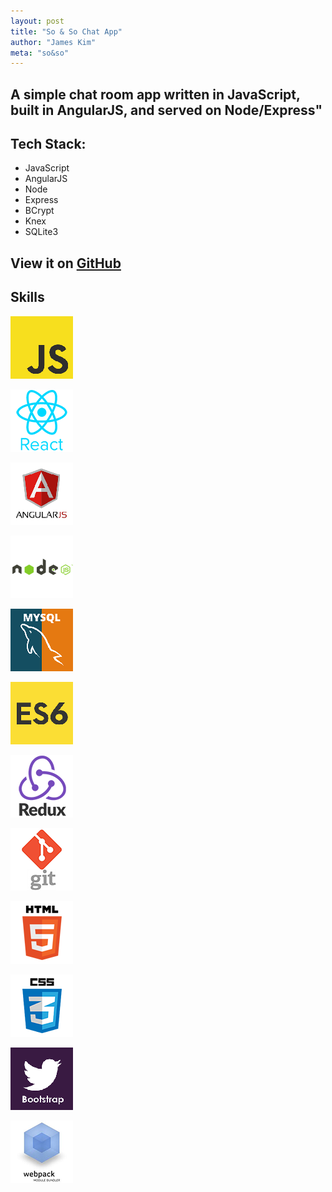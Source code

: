 ```yaml
---
layout: post
title: "So & So Chat App"
author: "James Kim"
meta: "so&so"
---
```

## A simple chat room app written in JavaScript, built in AngularJS, and served on Node/Express"

## Tech Stack:

- JavaScript
- AngularJS
- Node
- Express
- BCrypt
- Knex
- SQLite3

## View it on [GitHub](https://github.com/jimmy-james/so-and-so)

<section id="service">
  <div class="section-title">
    <h2>Skills</h2>
  </div>
  <div id="skills">
    <div>
      <img src="img/tech/javascript_100.png" alt="Img">
      <p></p>
    </div>
    <div>
      <img src="img/tech/React_logo_100.png" alt="Img">
      <p></p>
    </div>
    <div>
      <img src="img/tech/angular_100.png" alt="Img">
      <p></p>
    </div>
    <div>
      <img src="img/tech/node_100.png" alt="Img">
      <p></p>
    </div>
    <div>
      <img src="img/tech/mysql_100.png" alt="Img">
      <p></p>
    </div>
    <div>
      <img src="img/tech/es6_100.png" alt="Img">
      <p></p>
    </div>
    <div>
      <img src="img/tech/redux_logo_100.png" alt="Img">
      <p></p>
    </div>
    <div>
      <img src="img/tech/git_100.png" alt="Img">
      <p></p>
    </div>
    <div>
      <img src="img/tech/html5_100.png" alt="Img">
      <p></p>
    </div>
    <div>
      <img src="img/tech/css3_100.png" alt="Img">
      <p></p>
    </div>
    <div>
      <img src="img/tech/bootstrap_100.png" alt="Img">
      <p></p>
    </div>
    <div>
      <img src="img/tech/webpack_100.png" alt="Img">
      <p></p>
    </div>
</div>
</section>
